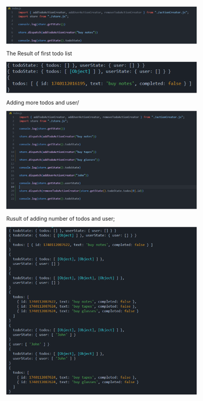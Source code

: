 ![First todo](/Screenshot%202025-02-21%20095633.png)

The Result of first todo list

![Result](/Screenshot%202025-02-21%20095725.png)

Adding more todos and user/

![More todos](/Screenshot%202025-02-21%20095757.png)

Rusult of adding number of todos and user;

![Result of More todos](/Screenshot%202025-02-21%20095848.png)